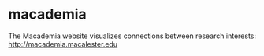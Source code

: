 macademia
=========

The Macademia website visualizes connections between research interests: http://macademia.macalester.edu
